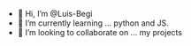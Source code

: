 - 👋 Hi, I’m @Luis-Begi
- 🌱 I’m currently learning ... python and JS.
- 💞️ I’m looking to collaborate on ... my projects 
